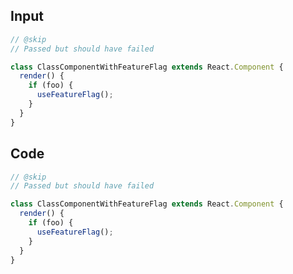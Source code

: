 
## Input

```javascript
// @skip
// Passed but should have failed

class ClassComponentWithFeatureFlag extends React.Component {
  render() {
    if (foo) {
      useFeatureFlag();
    }
  }
}

```

## Code

```javascript
// @skip
// Passed but should have failed

class ClassComponentWithFeatureFlag extends React.Component {
  render() {
    if (foo) {
      useFeatureFlag();
    }
  }
}

```
      